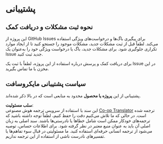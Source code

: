 <!--
CO_OP_TRANSLATOR_METADATA:
{
  "original_hash": "cd89329575372232e59605f7a08ae0df",
  "translation_date": "2025-08-25T20:39:30+00:00",
  "source_file": "SUPPORT.md",
  "language_code": "fa"
}
-->
# پشتیبانی

## نحوه ثبت مشکلات و دریافت کمک  

این پروژه از GitHub Issues برای پیگیری باگ‌ها و درخواست‌های ویژگی استفاده می‌کند. لطفاً قبل از ثبت مشکلات جدید، مشکلات موجود را جستجو کنید تا از ایجاد موارد تکراری جلوگیری شود. برای مشکلات جدید، باگ یا درخواست ویژگی خود را به‌عنوان یک Issue جدید ثبت کنید.

برای دریافت کمک و پرسش درباره استفاده از این پروژه، لطفاً با ثبت یک Issue در این مخزن با ما تماس بگیرید.

## سیاست پشتیبانی مایکروسافت  

پشتیبانی از این **پروژه یا محصول** محدود به منابعی است که در بالا ذکر شده‌اند.

**سلب مسئولیت**:  
این سند با استفاده از سرویس ترجمه هوش مصنوعی [Co-op Translator](https://github.com/Azure/co-op-translator) ترجمه شده است. در حالی که ما تلاش می‌کنیم دقت را حفظ کنیم، لطفاً توجه داشته باشید که ترجمه‌های خودکار ممکن است شامل خطاها یا نادرستی‌ها باشند. سند اصلی به زبان اصلی آن باید به عنوان منبع معتبر در نظر گرفته شود. برای اطلاعات حساس، توصیه می‌شود از ترجمه انسانی حرفه‌ای استفاده کنید. ما مسئولیتی در قبال سوء تفاهم‌ها یا تفسیرهای نادرست ناشی از استفاده از این ترجمه نداریم.